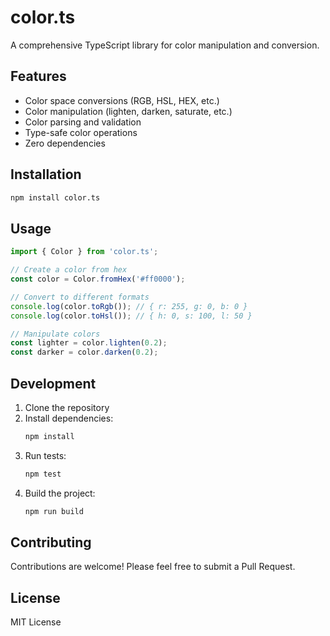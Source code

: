 # color.ts

A comprehensive TypeScript library for color manipulation and conversion.

## Features

- Color space conversions (RGB, HSL, HEX, etc.)
- Color manipulation (lighten, darken, saturate, etc.)
- Color parsing and validation
- Type-safe color operations
- Zero dependencies

## Installation

```bash
npm install color.ts
```

## Usage

```typescript
import { Color } from 'color.ts';

// Create a color from hex
const color = Color.fromHex('#ff0000');

// Convert to different formats
console.log(color.toRgb()); // { r: 255, g: 0, b: 0 }
console.log(color.toHsl()); // { h: 0, s: 100, l: 50 }

// Manipulate colors
const lighter = color.lighten(0.2);
const darker = color.darken(0.2);
```

## Development

1. Clone the repository
2. Install dependencies:
   ```bash
   npm install
   ```
3. Run tests:
   ```bash
   npm test
   ```
4. Build the project:
   ```bash
   npm run build
   ```

## Contributing

Contributions are welcome! Please feel free to submit a Pull Request.

## License

MIT License 
